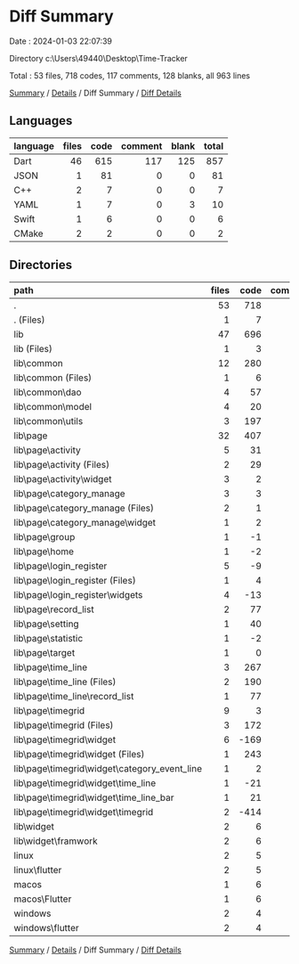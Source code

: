 # Diff Summary

Date : 2024-01-03 22:07:39

Directory c:\\Users\\49440\\Desktop\\Time-Tracker

Total : 53 files,  718 codes, 117 comments, 128 blanks, all 963 lines

[Summary](results.md) / [Details](details.md) / Diff Summary / [Diff Details](diff-details.md)

## Languages
| language | files | code | comment | blank | total |
| :--- | ---: | ---: | ---: | ---: | ---: |
| Dart | 46 | 615 | 117 | 125 | 857 |
| JSON | 1 | 81 | 0 | 0 | 81 |
| C++ | 2 | 7 | 0 | 0 | 7 |
| YAML | 1 | 7 | 0 | 3 | 10 |
| Swift | 1 | 6 | 0 | 0 | 6 |
| CMake | 2 | 2 | 0 | 0 | 2 |

## Directories
| path | files | code | comment | blank | total |
| :--- | ---: | ---: | ---: | ---: | ---: |
| . | 53 | 718 | 117 | 128 | 963 |
| . (Files) | 1 | 7 | 0 | 3 | 10 |
| lib | 47 | 696 | 117 | 125 | 938 |
| lib (Files) | 1 | 3 | -1 | 1 | 3 |
| lib\\common | 12 | 280 | 24 | 38 | 342 |
| lib\\common (Files) | 1 | 6 | 3 | 7 | 16 |
| lib\\common\\dao | 4 | 57 | 8 | 19 | 84 |
| lib\\common\\model | 4 | 20 | 1 | 2 | 23 |
| lib\\common\\utils | 3 | 197 | 12 | 10 | 219 |
| lib\\page | 32 | 407 | 88 | 83 | 578 |
| lib\\page\\activity | 5 | 31 | 9 | 21 | 61 |
| lib\\page\\activity (Files) | 2 | 29 | 12 | 18 | 59 |
| lib\\page\\activity\\widget | 3 | 2 | -3 | 3 | 2 |
| lib\\page\\category_manage | 3 | 3 | 0 | 2 | 5 |
| lib\\page\\category_manage (Files) | 2 | 1 | 0 | 1 | 2 |
| lib\\page\\category_manage\\widget | 1 | 2 | 0 | 1 | 3 |
| lib\\page\\group | 1 | -1 | 0 | 0 | -1 |
| lib\\page\\home | 1 | -2 | -1 | 0 | -3 |
| lib\\page\\login_register | 5 | -9 | -1 | 1 | -9 |
| lib\\page\\login_register (Files) | 1 | 4 | -1 | 0 | 3 |
| lib\\page\\login_register\\widgets | 4 | -13 | 0 | 1 | -12 |
| lib\\page\\record_list | 2 | 77 | 5 | 11 | 93 |
| lib\\page\\setting | 1 | 40 | 51 | 11 | 102 |
| lib\\page\\statistic | 1 | -2 | 0 | -1 | -3 |
| lib\\page\\target | 1 | 0 | 0 | 1 | 1 |
| lib\\page\\time_line | 3 | 267 | 25 | 36 | 328 |
| lib\\page\\time_line (Files) | 2 | 190 | 20 | 26 | 236 |
| lib\\page\\time_line\\record_list | 1 | 77 | 5 | 10 | 92 |
| lib\\page\\timegrid | 9 | 3 | 0 | 1 | 4 |
| lib\\page\\timegrid (Files) | 3 | 172 | 49 | 51 | 272 |
| lib\\page\\timegrid\\widget | 6 | -169 | -49 | -50 | -268 |
| lib\\page\\timegrid\\widget (Files) | 1 | 243 | 21 | 49 | 313 |
| lib\\page\\timegrid\\widget\\category_event_line | 1 | 2 | 0 | 1 | 3 |
| lib\\page\\timegrid\\widget\\time_line | 1 | -21 | -1 | -5 | -27 |
| lib\\page\\timegrid\\widget\\time_line_bar | 1 | 21 | 2 | 5 | 28 |
| lib\\page\\timegrid\\widget\\timegrid | 2 | -414 | -71 | -100 | -585 |
| lib\\widget | 2 | 6 | 6 | 3 | 15 |
| lib\\widget\\framwork | 2 | 6 | 6 | 3 | 15 |
| linux | 2 | 5 | 0 | 0 | 5 |
| linux\\flutter | 2 | 5 | 0 | 0 | 5 |
| macos | 1 | 6 | 0 | 0 | 6 |
| macos\\Flutter | 1 | 6 | 0 | 0 | 6 |
| windows | 2 | 4 | 0 | 0 | 4 |
| windows\\flutter | 2 | 4 | 0 | 0 | 4 |

[Summary](results.md) / [Details](details.md) / Diff Summary / [Diff Details](diff-details.md)